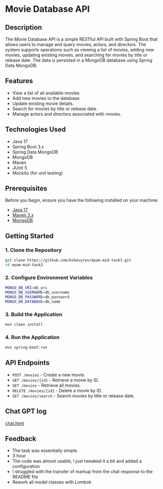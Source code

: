 # Movie Database API

## Description

The Movie Database API is a simple RESTful API built with Spring Boot that allows users to manage and query movies, actors, and directors. The system supports operations such as viewing a list of movies, adding new movies, updating existing movies, and searching for movies by title or release date. The data is persisted in a MongoDB database using Spring Data MongoDB.

## Features

- View a list of all available movies.
- Add new movies to the database.
- Update existing movie details.
- Search for movies by title or release date.
- Manage actors and directors associated with movies.

## Technologies Used

- Java 17
- Spring Boot 3.x
- Spring Data MongoDB
- MongoDB
- Maven
- JUnit 5
- Mockito (for unit testing)

## Prerequisites

Before you begin, ensure you have the following installed on your machine:

- [Java 17](https://www.oracle.com/java/technologies/javase/jdk17-archive-downloads.html)
- [Maven 3.x](https://maven.apache.org/download.cgi)
- [MongoDB](https://www.mongodb.com/try/download/community)

## Getting Started

### 1. Clone the Repository

```bash
git clone https://github.com/bshevyrov/epam-mid-task3.git
cd epam-mid-task3 
```
### 2. Configure Environment Variables
```bash
MONGO_DB_URI=db_uri
MONGO_DB_USERNAME=db_username
MONGO_DB_PASSWORD=db_password
MONGO_DB_DATABASE=db_name
```
### 3. Build the Application
```bash
mvn clean install
```
### 4. Run the Application
```bash
mvn spring-boot:run
```

## API Endpoints

- `POST /movies` - Create a new movie.
- `GET /movies/{id}` - Retrieve a movie by ID.
- `GET /movies` - Retrieve all movies.
- `DELETE /movies/{id}` - Delete a movie by ID.
- `GET /movies/search` - Search movies by title or release date.

## Chat GPT log


[chat.html](chat.html)

## Feedback
- The task was essentially simple.
- 3 hour
- The code was almost usable, I just tweaked it a bit and added a configuration
- I struggled with the transfer of markup from the chat response to the README file
- Rework all model classes with Lombok



